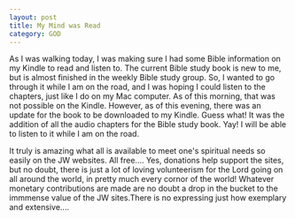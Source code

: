 ```yaml
---
layout: post
title: My Mind was Read
category: GOD
---
```


As I was walking today, I was making sure I had some Bible information on my Kindle to read and listen to. The current Bible study book is new to me, but is almost finished in the weekly Bible study group. So, I wanted to go through it while I am on the road, and I was hoping I could listen to the chapters, just like I do on my Mac computer. As of this morning, that was not possible on the Kindle. However, as of this evening, there was an update for the book to be downloaded to my Kindle. Guess what! It was the addition of all the audio chapters for the Bible study book. Yay! I will be able to listen to it while I am on the road.

It truly is amazing what all is available to meet one's spiritual needs so easily on the JW websites. All free.... Yes, donations help support the sites, but no doubt, there is just a lot of loving volunteerism for the Lord going on all around the world, in pretty much every cornor of the world! Whatever monetary contributions are made are no doubt a drop in the bucket to the immmense value of the JW sites.There is no expressing just how exemplary and extensive.... 